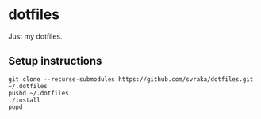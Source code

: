 # dotfiles

Just my dotfiles.

## Setup instructions

``` shell
git clone --recurse-submodules https://github.com/svraka/dotfiles.git ~/.dotfiles
pushd ~/.dotfiles
./install
popd
```
